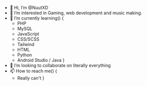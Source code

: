 - 👋 Hi, I’m @NuutXD
- 👀 I’m interested in Gaming, web development and music making.
- 🌱 I’m currently learning() {
  - PHP
  - MySQL
  - JavaScript
  - CSS/SCSS
  - Tailwind
  - HTML
  - Python
  - Android Studio / Java
}
- 💞️ I’m looking to collaborate on literally everything
- 📫 How to reach me() {
  - Really can't
}

<!---
NuutXD/NuutXD is a ✨ special ✨ repository because its `README.md` (this file) appears on your GitHub profile.
You can click the Preview link to take a look at your changes.
--->
